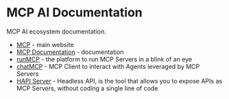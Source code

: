 # MCP AI Documentation

MCP AI ecosystem documentation.

* [MCP](https://mcp.com.ai) - main website
* [MCP Documentation](https://docs.mcp.com.ai) - documentation
* [runMCP](https://run.mcp.com.ai) - the platform to run MCP Servers in a blink of an eye
* [chatMCP](https://chat.mcp.com.ai) - MCP Client to interact with Agents leveraged by MCP Servers
* [HAPI Server](https://hapi.mcp.com.ai) - Headless API, is the tool that allows you to expose APIs as MCP Servers, without coding a single line of code